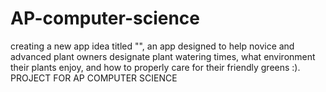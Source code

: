 # AP-computer-science
creating a new app idea titled "", an app designed to help novice and advanced plant owners designate plant watering times, what environment their plants enjoy, and how to properly care for their friendly greens :). PROJECT FOR AP COMPUTER SCIENCE 
